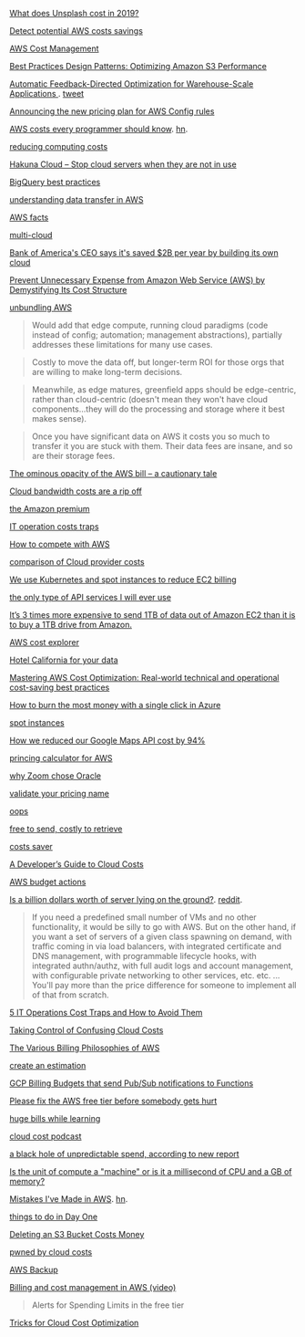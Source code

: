 [What does Unsplash cost in 2019?](https://medium.com/unsplash/what-does-unsplash-cost-in-2019-f499620a14d0)

[Detect potential AWS costs savings](https://news.ycombinator.com/item?id=19826379)

[AWS Cost Management](https://aws.amazon.com/blogs/aws-cost-management/)

[Best Practices Design Patterns: Optimizing Amazon S3 Performance](https://twitter.com/jeffbarr/status/1129038612933283840)

[Automatic Feedback-Directed Optimization for Warehouse-Scale Applications ](https://www.dropbox.com/s/x9sjyio6a2vwlc1/FDO.pdf?dl=0). [tweet](https://twitter.com/copyconstruct/status/1130371216659795968)

[Announcing the new pricing plan for AWS Config rules](https://aws.amazon.com/about-aws/whats-new/2019/05/announcing-the-new-pricing-plan-for-aws-config-rules/)

[AWS costs every programmer should know](https://david-codes.hatanian.com/2019/06/09/aws-costs-every-programmer-should-now.html). [hn](https://news.ycombinator.com/item?id=20138409).

[reducing computing costs](https://dzone.com/articles/cost-optimization-strategies-for-compute-instances)

[Hakuna Cloud – Stop cloud servers when they are not in use](https://news.ycombinator.com/item?id=20535206)

[BigQuery best practices](https://cloud.google.com/bigquery/docs/best-practices-costs)

[understanding data transfer in AWS](https://www.lastweekinaws.com/blog/understanding-data-transfer-in-aws/)

[AWS facts](https://twitter.com/QuinnyPig/status/1173367909369802752)

[multi-cloud](https://twitter.com/QuinnyPig/status/1177399484575145984)

[Bank of America's CEO says it's saved $2B per year by building its own cloud](https://news.ycombinator.com/item?id=21313816)

[Prevent Unnecessary Expense from Amazon Web Service (AWS) by Demystifying Its Cost Structure](https://twitter.com/CertDepot/status/1193456762663383041)

[unbundling AWS](https://news.ycombinator.com/item?id=21675456)

> Would add that edge compute, running cloud paradigms (code instead of config; automation; management abstractions), partially addresses these limitations for many use cases.

> Costly to move the data off, but longer-term ROI for those orgs that are willing to make long-term decisions.

> Meanwhile, as edge matures, greenfield apps should be edge-centric, rather than cloud-centric (doesn't mean they won't have cloud components...they will do the processing and storage where it best makes sense).

> Once you have significant data on AWS it costs you so much to transfer it you are stuck with them. Their data fees are insane, and so are their storage fees.

[The ominous opacity of the AWS bill – a cautionary tale](https://news.ycombinator.com/item?id=21694835)

[Cloud bandwidth costs are a rip off](https://news.ycombinator.com/item?id=21740364)

[the Amazon premium](https://lobste.rs/s/qsrbpa/amazon_premium#c_5jhxkl)

[IT operation costs traps](https://www.infoq.com/articles/operations-traps-avoid/)

[How to compete with AWS](https://twitter.com/rseroter/status/1220774121790828544)

[comparison of Cloud provider costs](https://twitter.com/buckwem/status/1228319921475588100)

[We use Kubernetes and spot instances to reduce EC2 billing](https://news.ycombinator.com/item?id=22410448)

[the only type of API services I will ever use](https://www.rdegges.com/2020/the-only-type-of-api-services-ill-use/)

[It’s 3 times more expensive to send 1TB of data out of Amazon EC2 than it is to buy a 1TB drive from Amazon.](https://twitter.com/rbranson/status/1236188669221863424)

[AWS cost explorer](https://aws.amazon.com/aws-cost-management/aws-cost-explorer/)

[Hotel California for your data](https://twitter.com/QuinnyPig/status/1240694149243781120)

[Mastering AWS Cost Optimization: Real-world technical and operational cost-saving best practices](https://www.amazon.com/dp/B07RJZNXF5/)

[How to burn the most money with a single click in Azure](https://news.ycombinator.com/item?id=22718330)

[spot instances](https://twitter.com/QuinnyPig/status/1244742339991502848)

[How we reduced our Google Maps API cost by 94%](https://news.ycombinator.com/item?id=22758218)

[princing calculator for AWS](https://news.ycombinator.com/item?id=22971656)

[why Zoom chose Oracle](https://news.ycombinator.com/item?id=23032029)

[validate your pricing name](https://news.ycombinator.com/item?id=23033448)

[oops](https://twitter.com/ChrisShort/status/1279406322837082114)

[free to send, costly to retrieve](https://twitter.com/QuinnyPig/status/1288309709611479041)

[costs saver](https://news.ycombinator.com/item?id=24245166)

[A Developer’s Guide to Cloud Costs](https://jaxenter.com/a-developers-guide-to-cloud-costs-172858.html)

[AWS budget actions](https://twitter.com/jeffbarr/status/1319352039495749632)

[Is a billion dollars worth of server lying on the ground?](https://news.ycombinator.com/item?id=24966028). [reddit](https://www.reddit.com/r/programming/comments/jmkasu/is_a_billiondollar_worth_of_server_lying_on_the/).

> If you need a predefined small number of VMs and no other functionality, it would be silly to go with AWS. But on the other hand, if you want a set of servers of a given class spawning on demand, with traffic coming in via load balancers, with integrated certificate and DNS management, with programmable lifecycle hooks, with integrated authn/authz, with full audit logs and account management, with configurable private networking to other services, etc. etc. ... You'll pay more than the price difference for someone to implement all of that from scratch.

[5 IT Operations Cost Traps and How to Avoid Them](https://www.infoq.com/articles/operations-traps-avoid/)

[Taking Control of Confusing Cloud Costs](https://www.infoq.com/articles/taking-control-of-cloud-costs/)

[The Various Billing Philosophies of AWS](https://www.lastweekinaws.com/blog/the-various-billing-philosophies-of-aws/)

[create an estimation](https://twitter.com/jeffbarr/status/1360269781807419396)

[GCP Billing Budgets that send Pub/Sub notifications to Functions](https://twitter.com/lukwam/status/1361705403403407367)

[Please fix the AWS free tier before somebody gets hurt](https://news.ycombinator.com/item?id=27044371)

[huge bills while learning](https://twitter.com/ceeoreo_/status/1399357099482750979)

[cloud cost podcast](https://twitter.com/software_daily/status/1408349490306863104)

[a black hole of unpredictable spend, according to new report](https://news.ycombinator.com/item?id=27678324)

[ Is the unit of compute a "machine" or is it a millisecond of CPU and a GB of memory?](https://twitter.com/MarcJBrooker/status/1415307021553860609)

[Mistakes I've Made in AWS](https://laravel-news.com/aws-mistakes). [hn](https://news.ycombinator.com/item?id=28490278).

[things to do in Day One](https://twitter.com/QuinnyPig/status/1445816772829929473)

[Deleting an S3 Bucket Costs Money](https://news.ycombinator.com/item?id=28917152)

[pwned by cloud costs](https://news.ycombinator.com/item?id=30054739)

[AWS Backup](https://twitter.com/andreaswittig/status/1497281084098334723)

[Billing and cost management in AWS (video)](https://youtu.be/x7jGAdxYVVQ?t=4235)

> Alerts for Spending Limits in the free tier

[Tricks for Cloud Cost Optimization](https://thenewstack.io/tricks-for-cloud-cost-optimization/)



